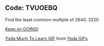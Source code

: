 ## Code: TVUOEBQ

Find the least common multiple of 2640, 3220

<a href="https://vincentchan02.wixsite.com/puzzle0"> Keep on GOING! </a> 

<div class="tenor-gif-embed" data-postid="10182983" data-share-method="host" data-width="50%" data-aspect-ratio="1.7777777777777777"><a href="https://tenor.com/view/yoda-muchtolearn-starwars-gif-10182983">Yoda Much To Learn GIF</a> from <a href="https://tenor.com/search/yoda-gifs">Yoda GIFs</a></div><script type="text/javascript" async src="https://tenor.com/embed.js"></script>




